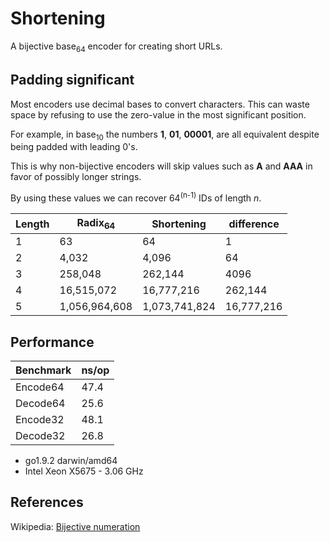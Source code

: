 # Shortening
A bijective base<sub>64</sub> encoder for creating short URLs.


## Padding significant
Most encoders use decimal bases to convert characters.
This can waste space by refusing to use the zero-value in the most significant position.

For example, in base<sub>10</sub> the numbers **1**, **01**, **00001**,
are all equivalent despite being padded with leading 0's.

This is why non-bijective encoders will skip values such as **A** and **AAA**
in favor of possibly longer strings.

By using these values we can recover 64<sup>(n-1)</sup> IDs
of length *n*.

| Length | Radix<sub>64</sub> |   Shortening  | difference |
|--------|--------------------|---------------|------------|
|    1   |                 63 |            64 |          1 |
|    2   |              4,032 |         4,096 |         64 |
|    3   |            258,048 |       262,144 |       4096 |
|    4   |         16,515,072 |    16,777,216 |    262,144 |
|    5   |      1,056,964,608 | 1,073,741,824 | 16,777,216 |


## Performance
|  Benchmark   |  ns/op |
|--------------|--------|
|  Encode64    |   47.4 |
|  Decode64    |   25.6 |
|  Encode32    |   48.1 |
|  Decode32    |   26.8 |

* go1.9.2 darwin/amd64
* Intel Xeon X5675 - 3.06 GHz

## References
Wikipedia: [Bijective numeration](https://en.wikipedia.org/wiki/Bijective_numeration)
